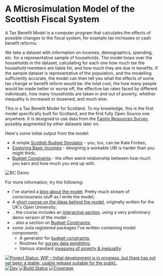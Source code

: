 # A  Microsimulation Model of the Scottish Fiscal System

A Tax Benefit Model is a computer program that calculates the effects of possible changes to the fiscal system, for example tax increases or cash benefit reforms. 

We take a dataset with information on incomes, demographics, spending, etc. for a representative
sample of households. The model loops over the households in the dataset, calculating for each one how much tax the household members are liable for, and how much they are due in benefits. If the sample dataset is representative of the population, and the modelling sufficiently accurate, the model can then tell you what the effects of some tax change or benefit reform would be: the total cost, the how many people would be made better or worse off, the effective tax rates faced by
different individuals, how many households are taken in and out of poverty, whether inequality is increased or lessened, and much else.

This is a Tax Benefit Model for Scotland. To my knowledge, this is the first model specifically built for Scotland, and
the first fully Open Source one anywhere. It is designed to use data from the [Family Resources Survey](https://www.ons.gov.uk/surveys/informationforhouseholdsandindividuals/householdandindividualsurveys/familyresourcessurvey), possibly
augmented by other datasets later on.

Here's some initial output from the model:

* A simple [Scottish Budget Simulator](https://stb.virtual-worlds.scot/scotbudg/) - you, too, can be Kate Forbes;
* [Exploring Basic Incomes](https://ubi.virtual-worlds.scot/) - designing a workable UBI is harder than you might think;
* [Budget Constraints](https://stb.virtual-worlds.scot/bcd/) - the often weird relationship between how much you earn and how much you end up with.

![BC Demo](https://github.com/grahamstark/ScottishTaxBenefitModel.jl/blob/master/docs/bc1.gif)

For more information, try the following:

* I've started a [blog about the model](https://stb-blog.virtual-worlds.scot/). Pretty much stream of consciousness stuff as I write the model;
* A [short course on the ideas behind the model](https://stb.virtual-worlds.scot/intro.html), originally written for the UK's Open University;
* .. the course includes an [interactive section](https://stb.virtual-worlds.scot/tax-benefit-tour.html), using a very preliminary demo version of the model - 
* .. also a section on [Budget Constraints](https://stb.virtual-worlds.scot/bc-intro.html);
* some Julia registered packages I've written containing model components:
  - A generator for [budget constraints](https://github.com/grahamstark/BudgetConstraints.jl);
  - Routines for [survey data weighting](https://github.com/grahamstark/SurveyDataWeighting.jl);
  - Various standard [measures of poverty & inequality](https://github.com/grahamstark/PovertyAndInequalityMeasures.jl).

[![Project Status: WIP – Initial development is in progress, but there has not yet been a stable, usable release suitable for the public.](https://www.repostatus.org/badges/latest/wip.svg)](https://www.repostatus.org/#wip)
[![Dev](https://img.shields.io/badge/docs-dev-blue.svg)](https://grahamstark.github.io/ScottishTaxBenefitModel.jl/dev)
[![Build Status](https://travis-ci.com/grahamstark/ScottishTaxBenefitModel.jl.svg?branch=master)](https://travis-ci.com/grahamstark/ScottishTaxBenefitModel.jl)
[![Coverage](https://codecov.io/gh/grahamstark/ScottishTaxBenefitModel.jl/branch/master/graph/badge.svg)](https://codecov.io/gh/grahamstark/ScottishTaxBenefitModel.jl)
